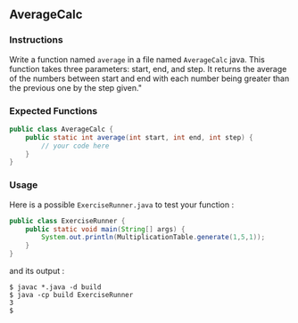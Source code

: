 ## AverageCalc

### Instructions

Write a function named `average` in a file named `AverageCalc` java. This function takes three parameters: start, end, and step. It returns the average of the numbers between start and end with each number being greater than the previous one by the step given."

### Expected Functions

```java
public class AverageCalc {
    public static int average(int start, int end, int step) {
        // your code here
    }
}
```

### Usage

Here is a possible `ExerciseRunner.java` to test your function :

```java
public class ExerciseRunner {
    public static void main(String[] args) {
        System.out.println(MultiplicationTable.generate(1,5,1));
    }
}
```

and its output :

```shell
$ javac *.java -d build
$ java -cp build ExerciseRunner
3
$
```